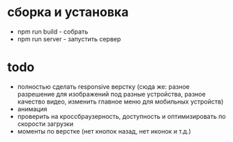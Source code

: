 # сборка и установка
* npm run build - собрать
* npm run server - запустить сервер

# todo
* полностью сделать responsive верстку (сюда же: разное разрешение для изображений под разные устройства, разное качество видео, изменить главное меню для мобильных устройств)
* анимация
* проверить на кроссбраузерность, доступность и оптимизировать по скорости загрузки
* моменты по верстке (нет кнопок назад, нет иконок и т.д.)
